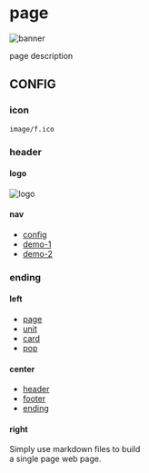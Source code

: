# page

![banner](image/banner.jpg)

page description






## CONFIG

### icon

`image/f.ico`

### header

#### logo

![logo](image/forw.png)

#### nav

- [config](index.php?f=demo/config)
- [demo-1](index.php?f=demo/demo-1)
- [demo-2](index.php?f=demo/demo-2)

### ending

#### left

- [page](index.php?f=demo/page)
- [unit](index.php?f=demo/unit)
- [card](index.php?f=demo/card)
- [pop](index.php?f=demo/pop)

#### center

- [header](index.php?f=demo/header)
- [footer](index.php?f=demo/footer)
- [ending](index.php?f=demo/ending)

#### right

Simply use markdown files to build  
a single page web page.
